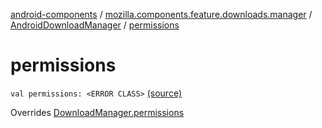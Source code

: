 [android-components](../../index.md) / [mozilla.components.feature.downloads.manager](../index.md) / [AndroidDownloadManager](index.md) / [permissions](./permissions.md)

# permissions

`val permissions: <ERROR CLASS>` [(source)](https://github.com/mozilla-mobile/android-components/blob/master/components/feature/downloads/src/main/java/mozilla/components/feature/downloads/manager/AndroidDownloadManager.kt#L43)

Overrides [DownloadManager.permissions](../-download-manager/permissions.md)

